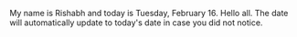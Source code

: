 My name is Rishabh and today is Tuesday, February 16. Hello all. The date will automatically update to today's date in case you did not notice.
